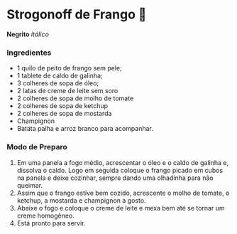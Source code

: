 
# Strogonoff de Frango :chicken:
**Negrito**
_itálico_

### Ingredientes

- 1 quilo de peito de frango sem pele;
- 1 tablete de caldo de galinha;
- 3 colheres de sopa de óleo;
- 2 latas de creme de leite sem soro
- 2 colheres de sopa de molho de tomate
- 2 colheres de sopa de ketchup
- 2 colheres de sopa de mostarda
- Champignon
- Batata palha e arroz branco para acompanhar.

### Modo de Preparo

1. Em uma panela a fogo médio, acrescentar o óleo e o caldo de galinha e, dissolva o caldo. Logo em seguida coloque o frango picado em cubos na panela e deixe cozinhar, sempre dando uma olhadinha para não queimar.
2. Assim que o frango estive bem cozido, acrescente o molho de tomate, o ketchup, a mostarda e champignon a gosto.
3. Abaixe o fogo e coloque o creme de leite e mexa bem até se tornar um creme homogêneo.
4. Está pronto para servir.
